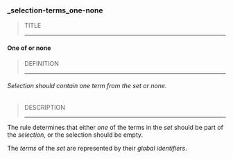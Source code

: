### _selection-terms_one-none



> TITLE
> 
> ------

#### One of or none



> DEFINITION
> 
> ------

###### Selection should contain one term from the set or none.



> DESCRIPTION
> 
> ------

The rule determines that either *one* of the terms in the *set* should be part of the *selection*, or the selection should be empty.

The *terms* of the *set* are represented by their *global identifiers*.